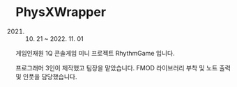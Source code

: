 # PhysXWrapper

2021. 10. 21 ~ 2022. 11. 01

게임인재원 1Q 콘솔게임 미니 프로젝트 RhythmGame 입니다.

프로그래머 3인이 제작했고 팀장을 맡았습니다.
FMOD 라이브러리 부착 및 노트 출력 및 인풋을 담당했습니다.



